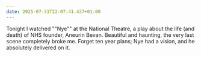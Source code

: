 ```yaml
---
date: 2025-07-31T22:07:41.437+01:00
---
```


Tonight I watched ""Nye"" at the National Theatre, a play about the life (and death) of NHS founder, Aneurin Bevan. Beautiful and haunting, the very last scene completely broke me. Forget ten year plans; Nye had a vision, and he absolutely delivered on it.
